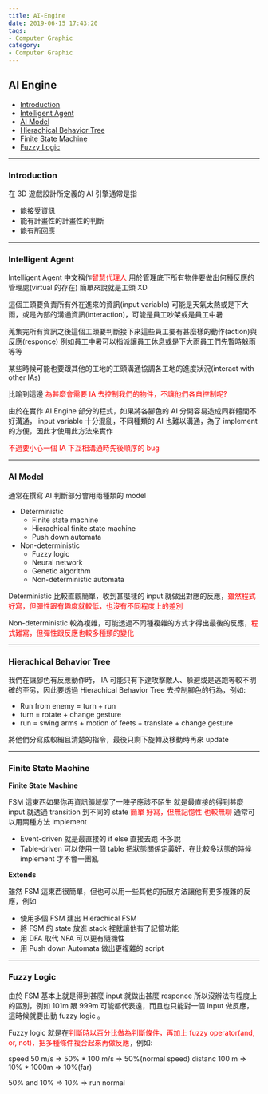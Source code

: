 ```yaml
---
title: AI-Engine
date: 2019-06-15 17:43:20
tags:
- Computer Graphic
category:
- Computer Graphic
---
```


## AI Engine

* [Introduction](#Introduction)
* [Intelligent Agent](#Intelligent-Agent)
* [AI Model](#AI-Model)
* [Hierachical Behavior Tree](#Hierachical-Behavior-Tree)
* [Finite State Machine](#Finite-State-Machine)
* [Fuzzy Logic](#Fuzzy-Logic)


<!--more-->

---

### Introduction

在 3D 遊戲設計所定義的 AI 引擎通常是指

* 能接受資訊
* 能有計畫性的計畫性的判斷
* 能有所回應

---

### Intelligent Agent

Intelligent Agent 中文稱作<font color='red'>智慧代理人</font>
用於管理底下所有物件要做出何種反應的管理處(virtual 的存在)
簡單來說就是工頭 XD

這個工頭要負責所有外在進來的資訊(input variable)
可能是天氣太熱或是下大雨，或是內部的溝通資訊(interaction)，可能是員工吵架或是員工中暑

蒐集完所有資訊之後這個工頭要判斷接下來這些員工要有甚麼樣的動作(action)與反應(responce)
例如員工中暑可以指派讓員工休息或是下大雨員工們先暫時躲雨等等

某些時候可能也要跟其他的工地的工頭溝通協調各工地的進度狀況(interact with other IAs)

比喻到這邊 <font color='red'>為甚麼會需要 IA 去控制我們的物件，不讓他們各自控制呢?</font>

由於在實作 AI Engine 部分的程式，如果將各腳色的 AI 分開容易造成同群體間不好溝通， input variable 十分混亂，不同種類的 AI 也難以溝通，為了 implement 的方便，因此才使用此方法來實作

<font color='red'>不過要小心一個 IA 下互相溝通時先後順序的 bug</font>

---

### AI Model

通常在撰寫 AI 判斷部分會用兩種類的 model

* Deterministic
  * Finite state machine
  * Hierachical finite state machine
  * Push down automata
* Non-deterministic
  * Fuzzy logic
  * Neural network
  * Genetic algorithm
  * Non-deterministic automata

Deterministic 比較直觀簡單，收到甚麼樣的 input 就做出對應的反應，<font color='red'>雖然程式好寫，但彈性跟有趣度就較低，也沒有不同程度上的差別</font>

Non-deterministic 較為複雜，可能透過不同種複雜的方式才得出最後的反應，<font color='red'>程式難寫，但彈性跟反應也較多種類的變化</font>

---

### Hierachical Behavior Tree

我們在讓腳色有反應動作時， IA 可能只有下達攻擊敵人、躲避或是逃跑等較不明確的至另，因此要透過 Hierachical Behavior Tree 去控制腳色的行為，例如: 

* Run from enemy = turn + run
* turn = rotate + change gesture
* run = swing arms + motion of feets + translate + change gesture

將他們分寫成較細且清楚的指令，最後只剩下旋轉及移動時再來 update

---

### Finite State Machine

**Finite State Machine**

FSM 這東西如果你再資訊領域學了一陣子應該不陌生
就是最直接的得到甚麼 input 就透過 transition 到不同的 state
<font color='red'>簡單 好寫，但無記憶性 也較無聊</font>
通常可以用兩種方法 implement

* Event-driven 就是最直接的 if else 直接去跑 不多說 
* Table-driven 可以使用一個 table 把狀態關係定義好，在比較多狀態的時候 implement 才不會一團亂

**Extends**

雖然 FSM 這東西很簡單，但也可以用一些其他的拓展方法讓他有更多複雜的反應，例如

* 使用多個 FSM 建出 Hierachical FSM 
* 將 FSM 的 state 放進 stack 裡就讓他有了記憶功能
* 用 DFA 取代 NFA 可以更有隨機性
* 用 Push down Automata 做出更複雜的 script

---

### Fuzzy Logic

由於 FSM 基本上就是得到甚麼 input 就做出甚麼 responce 所以沒辦法有程度上的區別，例如 101m 跟 999m 可能都代表遠，而且也只能對一個 input 做反應，這時候就要出動 fuzzy logic 。

Fuzzy logic 就是在<font color='red'>判斷時以百分比做為判斷條件，再加上 fuzzy operator(and, or, not)，把多種條件複合起來再做反應</font>，例如:

speed 50 m/s => 50% * 100 m/s => 50%(normal speed)
distanc 100 m => 10% * 1000m => 10%(far)

50% and 10% => 10% => run normal
